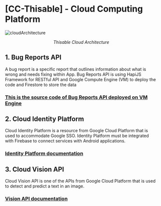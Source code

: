 # [CC-Thisable] - Cloud Computing Platform

![cloudArchitecture](https://user-images.githubusercontent.com/50565813/173193736-adb79b25-fcd8-4a6f-aff7-b2082923e6b3.png)

<div align="center">
  <i>Thisable Cloud Architecture</i>
</div>

##  1. Bug Reports API

A bug report is a specific report that outlines information about what is wrong and needs fixing within App. Bug Reports API is using HapiJS Framework for RESTful API and Google Compute Engine (VM) to deploy the code and Firestore to store the data

### [This is the source code of Bug Reports API deployed on VM Engine](https://github.com/Thisable-Dev/cc-thisable/tree/main/bug-reports-v2)

## 2. Cloud Identity Platform
Cloud Identity Platform is a resource from Google Cloud Platform that is used to accommodate Google SSO. Identity Platform must be integrated with Firebase to connect services with Android applications.

### [Identity Platform documentation](#)

## 3. Cloud Vision API
Cloud Vision API is one of the APIs from Google Cloud Platform that is used to detect and predict a text in an image.

### [Vision API documentation](https://github.com/Thisable-Dev/cc-thisable/blob/main/cloudIdentityPlatform.md)
